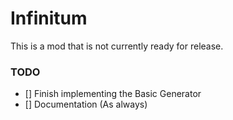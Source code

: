 # Infinitum
This is a mod that is not currently ready for release.

### TODO
- [] Finish implementing the Basic Generator
- [] Documentation (As always)
